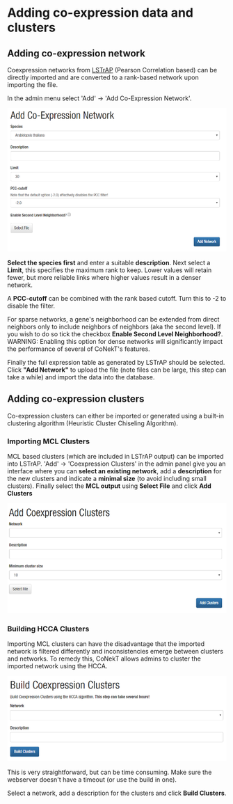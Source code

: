 # Adding co-expression data and clusters

## Adding co-expression network

Coexpression networks from [LSTrAP](https://github.molgen.mpg.de/proost/LSTrAP/) (Pearson Correlation based) can be directly imported
and are converted to a rank-based network upon importing the file.

In the admin menu select 'Add' -> 'Add Co-Expression Network'. 

![add_coexpression_network](../images/add_expression_network.png)

**Select the species first** and enter a suitable **description**. Next select a 
**Limit**, this specifies the maximum rank to keep. Lower values will retain fewer,
but more reliable links where higher values result in a denser network.

A **PCC-cutoff** can be combined with the rank based cutoff. Turn this to -2 to 
disable the filter.

For sparse networks, a gene's neighborhood can be extended from direct neighbors 
only to include neighbors of neighbors (aka the second level). If you wish to do 
so tick the checkbox **Enable Second Level Neighborhood?**. WARNING: Enabling this
option for dense networks will significantly impact the performance of several of 
CoNekT's features.

Finally the full expression table as generated by LSTrAP should be selected. Click 
**"Add Network"** to upload the file (note files can be large, this step can take a
while) and import the data into the database. 

## Adding co-expression clusters

Co-expression clusters can either be imported or generated using a built-in 
clustering algorithm (Heuristic Cluster Chiseling Algorithm). 

### Importing MCL Clusters

MCL based clusters (which are included in LSTrAP output) can be imported into LSTrAP.
'Add' -> 'Coexpression Clusters' in the admin panel give you an interface where you 
can **select an existing network**, add a **description** for the new clusters and 
indicate a **minimal size** (to avoid including small clusters). Finally select the **MCL
output** using **Select File** and click **Add Clusters**

![adding cluster](../images/add_coexpression_clusters.png)

### Building HCCA Clusters

Importing MCL clusters can have the disadvantage that the imported network is
filtered differently and inconsistencies emerge between clusters and networks. To
remedy this, CoNekT allows admins to cluster the imported network using the HCCA.

![building cluster](../images/build_coexpression_clusters.png)

This is very straightforward, but can be time consuming. Make sure the webserver 
doesn't have a timeout (or use the build in one). 

Select a network, add a description for the clusters and click **Build Clusters**.